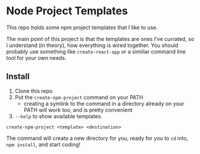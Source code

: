 # Node Project Templates

This repo holds some npm project templates that I like to use.

The main point of this project is that the templates are ones I've currated, so
I understand (in theory), how everything is wired together. You should probably
use something like `create-react-app` or a similiar command line tool for your
own needs.

## Install

1. Clone this repo
2. Put the `create-npm-project` command on your PATH
    - creating a symlink to the command in a directory already on your PATH will
      work too, and is pretty convenient
3. `--help` to show available templates.

```
create-npm-project <template> <destination>
```

The command will create a new directory for you, ready for you to `cd` into,
`npm install`, and start coding!
